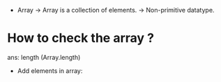 * Array -> Array is a collection of elements.
        -> Non-primitive datatype.

 # How to check the array ?
ans: length (Array.length)

* Add elements in array:




